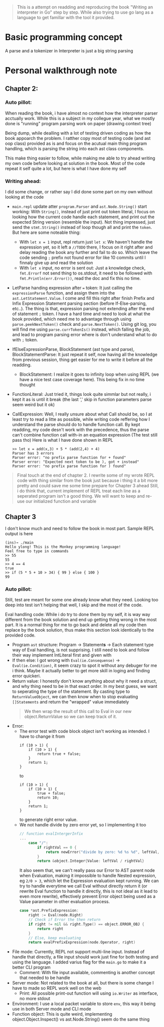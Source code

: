 > This is a attempt on readding and reproducing the book "Writing an interpreter in Go" step by step. While also trying to use go lang as a language to get famillar with the tool it provided.

# Basic programming concept

A parse and a tokenizer in Interpreter is just a big string parsing

# Personal walkthrough note


## Chapter 2:

### Auto pillot:

When reading the book, i have almost no context how the interpreter parser acctually work. While this is a subject in my collegue year, what we mostly done is "running" program parsing work on paper (drawing context tree)

Being dump, while dealling with a lot of testing driven coding as how the book appoarch the problem. I ratther copy most of testing code (and ast oop class) provided as is and focus on the acutual main thing program handling, which is parsing the string into each ast class components.

This make thing easier to follow, while making me able to try ahead writing my own code before looking at solution in the book. Most of the code repeat it self quite a lot, but here is what I have done my self

### Writing ahead:

I did some change, or rather say I did done some part on my own without looking at the code

- `main.repl` update atter `program.Parser` and `ast.Node.String()` start working: With `String()`, instead of just print out token literal, I focus on looking how the current code handle each statement, and print out the expected String version (resemble the input). Not thing impressed, just send the `stmt.String()` instead of loop though all and print the `token`. But here are some noteable thing:
    - With `let x = 1` input, repl return just `let x`: We haven't handle the expression yet, so it left a `//TODO` there, I focus on it right after and delay reading the book any further and fail to do so. Which leave the code sending `;` prefix not found error for like 10 commits until I finnaly give up and read the solution
    - With `let x` input, no error is sent out: Just a knowledge check, `fmt.Errorf` not send thing to os.stdout, it need to be followed with `fmt.Println(err.Error())`, read the doc and fix this no time.

- LetParse handing expression after `=` token: It just calling the `expressionParse` function, and assign them into the `ast.LetStatement.Value`. I come and fill this right after finish Prefix and Infix Expression Statement parsing section (before If-Else-parsing, etc..). The thing is that, expression parsing not extending after the end of statement `;` token.  I have a hard time and need to look at what the book provided, which need me to advantage through using `parse.peekNextToken()` check and `parse.NextToken()`. Using git log, you will find me using `parse.currTokenIs()` instead, which falling the job, and lead to program parsing error where is don't understand what to do with `;` token.

- IfElseExpressionParse, BlockStatement (ast type and parse), BlockStatementParse: It just repeat it self, now having all the knowledge from previous session, thing get easier for me to write it before all the readding.
    - BlockStatement: I realize it goes to infinity loop when using REPL (we have a nice test case coverage here). This being fix in no time thought

- FunctionLiteral: Just tried it, things look quite simmlar but not really, i kept it as is until it break (the last ',' skip in function parameters parse seem weird but it ok)

- CallExpression: Well, I really unsure about what Call should be, so I at least try to read a litte as possible, while writing code reffering how I understand the parse should do to handle function call. By kept readding, my code desn't work with the precedence, thus the parse can't combine function call with-in an equation expression (The test still pass tho)
    Here is what I have done shown in REPL
    ```
    >> let x = add(x,3) + 5 * (add(2,4) + 4)
    Parser has 3 errors
    Parser error: "no prefix parse function for + found"
    Parser error: "Expected next token to be ), got + instead"
    Parser error: "no prefix parse function for ) found"
    ```

> Final touch at the end of chapter 2. I rewrite some of my wrote REPL code with thing similar from the book just because i thing it a bit more pretty and could save me some time prepare for Chapter 3 ahead
> Still, i do think that, current implement of REPL treat each line as a seperated program isn't a good thing. We will want to keep and re-use our initialized function and variable

## Chapter 3

I don't know much and need to follow the book in most part. Sample REPL output is here

```
(ins)→ ./main
Hello ylong! This is the Monkey programming language!
Feel free to type in commands
>> 55
55
>> 4 == 4
true
>> if (5 * 5 + 10 > 34) { 99 } else { 100 }
99
```

### Auto pillot:

Still, test are meant for some one already know what they need. Looking too deep into test isn't helping that well, I skip and the most of the code.

Eval handling code: While i do try to done them by my self, it is way way different from the book solution and end up getting thing wrong in the most part. It is a normal thing for me to go back and delete all my code then replace by the book solution, thus make this section look identically to the provided code.
- Program `ast` structure: Program -> Statement**s** -> Each statement type way of Eval handling, is not supprising. I still need to look and follow their way implement IntLiteral first and given with 
- If then else: I got wrong with `Eval(ie.Consequense)` -> `Eval(ie.Condition)`, it seem crazy to spot it without any debuger for me i think. Maybe it actually better to get more skill in loging and finding error quickeri.
- Return value: I honestly don't know anything about why it need a struct, and why thing need to be in that exact order. In my best guess, we want to seperating the type of the statement. By casting type to `ReturnValueObject`, we can then know when to stop evaluating `[]Statements` and return the "wrapped" value immediately
    >  We then wrap the result of this call to Eval in our new object.ReturnValue so we can keep track of it.
- Error:
    - The error test with code block object isn't working as intended. I have to change it from 
        ```
        if (10 > 1) {
            if (10 > 1) {
                return true + false;
            }
            return 1;
        }
        ```
        to 
        ```
        if (10 > 1) {
            if (10 > 1) {
                true + false;
                return 10;
            }
            return 1;
        }
        ```
        to generate right error value.
    - We not handle divide by zero error yet, so I implementing it too
        ```go
        // function evalIntergerInfix
        ...
            case "/":
                if rightVal == 0 {
                    return newError("divide by zero: %d %s %d", leftVal, operator, rightVal)
                }
                return &object.Integer{Value: leftVal / rightVal}
        ```
        It also seem that, we can't really pass our Error to AST parent node when Evaluation, making it impossible to handle Nested expression, eg `2/0 > 3`, which let the Expression evaluation kept running. We can try to handle everytime we call Eval without directly return it (or rewrite Eval function to handle it directly, this is not ideal as it lead to even more rewrite), effectively prevent Error object being used as a Value parameter in other evaluation process.
        ```go
        case *ast.PrefixExpression:
            right := Eval(node.Right)
            // Check if Error the then return
            if right != nil && right.Type() == object.ERROR_OBJ {
                return right
            }
            // Else, keep evaluating
            return evalPrefixExpression(node.Operator, right)
        ```
- File mode: Currently, REPL not support multi-line input. Instead of handle that directly, a file input should work just fine for both testing and using the language. I added varius flag for the `main.go` to make it a better CLI program
    - Comment: With file input available, commenting is another concept that needed to be handle
- Server mode: Not related to the book at all, but there is some change I have to made so REPL work well on the web
    - Print: All possible print-out function will using `io.Writer` as interface, no more stdout
- Environment: I use a local packet variable to store `env`, this way it being use in both Server mode and CLI mode
- Function object: This is quite weird, implementing object.Object.Inspect() vs ast.Node.String() seem do the same thing
